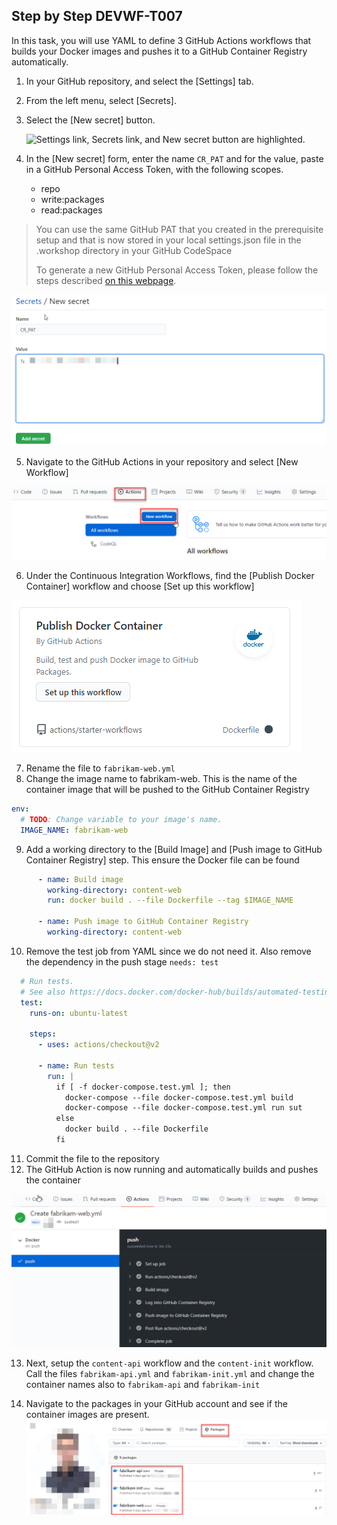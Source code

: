 ## Step by Step DEVWF-T007

In this task, you will use YAML to define 3 GitHub Actions workflows that builds your Docker images and pushes it to a GitHub Container Registry automatically.

1. In your GitHub repository, and select the [Settings] tab.

2. From the left menu, select [Secrets].

3. Select the [New secret] button.

    ![Settings link, Secrets link, and New secret button are highlighted.](/assets/2020-08-24-21-45-42.png "GitHub Repository secrets")

4. In the [New secret] form, enter the name `CR_PAT` and for the value, paste in a GitHub Personal Access Token, with the following scopes.
    * repo
    * write:packages
    * read:packages

> You can use the same GitHub PAT that you created in the prerequisite setup and that is now stored in your local settings.json file in the .workshop directory in your GitHub CodeSpace
>
> To generate a new GitHub Personal Access Token, please follow the steps described [on this webpage](https://docs.github.com/en/free-pro-team@latest/github/authenticating-to-github/creating-a-personal-access-token).

![A screen that show how to add a new secret](images/newsecret.png)

5. Navigate to the GitHub Actions in your repository and select [New Workflow]

![A screen that shows how to start a new Workflow for GitHub Actions](images/newworkflow.png)

6. Under the Continuous Integration Workflows, find the [Publish Docker Container] workflow and choose [Set up this workflow]

![A screenshot of the GitHub Action for Publishing Docker Files](images/PublishDocker.png)

7. Rename the file to `fabrikam-web.yml`
8. Change the image name to fabrikam-web. This is the name of the container image that will be pushed to the GitHub Container Registry

```YAML
env:
  # TODO: Change variable to your image's name.
  IMAGE_NAME: fabrikam-web
```

9. Add a working directory to the [Build Image] and [Push image to GitHub Container Registry] step. This ensure the Docker file can be found

```YAML
      - name: Build image
        working-directory: content-web
        run: docker build . --file Dockerfile --tag $IMAGE_NAME

      - name: Push image to GitHub Container Registry
        working-directory: content-web
```
10. Remove the test job from YAML since we do not need it. Also remove the dependency in the push stage `needs: test`

```YAML
  # Run tests.
  # See also https://docs.docker.com/docker-hub/builds/automated-testing/
  test:
    runs-on: ubuntu-latest

    steps:
      - uses: actions/checkout@v2

      - name: Run tests
        run: |
          if [ -f docker-compose.test.yml ]; then
            docker-compose --file docker-compose.test.yml build
            docker-compose --file docker-compose.test.yml run sut
          else
            docker build . --file Dockerfile
          fi
```

11. Commit the file to the repository
12. The GitHub Action is now running and automatically builds and pushes the container

![Screen that shows that the GitHub action build suceeded](images/buildsucceed.png)

13. Next, setup the `content-api` workflow and the `content-init` workflow. Call the files `fabrikam-api.yml` and `fabrikam-init.yml` and change the container names also to `fabrikam-api` and `fabrikam-init`

14. Navigate to the packages in your GitHub account and see if the container images are present.
![Overview of all packages of a GitHub account](images/packages.png)
